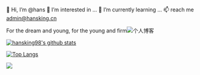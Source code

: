 👋 Hi, I’m @hans
👀 I’m interested in ...
🌱 I’m currently learning ...
📫 reach me admin@hansking.cn

For the dream and young, for the young and firm![个人博客](https://hansking98.github.io)

[![hansking98's github stats](https://github-readme-stats.vercel.app/api?username=hansking98&hide=contribs,prs&count_private=true&show_icons=true)](https://github.com/anuraghazra/github-readme-stats)

[![Top Langs](https://github-readme-stats.vercel.app/api/top-langs/?username=hansking98&hide=less,html&layout=compact&locale=cn)](https://hansking98.github.io)


![](https://komarev.com/ghpvc/?username=hansking98&color=ff69b4&label=PED-Since+2018-09-01)
